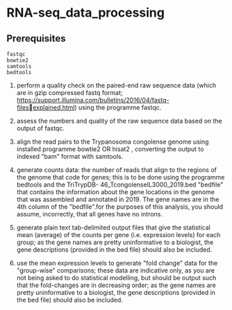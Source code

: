 # RNA-seq_data_processing

## Prerequisites

```
fastqc
bowtie2
samtools
bedtools
```

1. perform a quality check on the paired-end raw sequence data (which are in gzip compressed fastq format; https://support.illumina.com/bulletins/2016/04/fastq-filesexplained.html) using the programme fastqc.
   
2. assess the numbers and quality of the raw sequence data based on the output of fastqc.

3. align the read pairs to the Trypanosoma congolense genome using installed programme bowtie2 OR hisat2 , converting the output to indexed "bam" format with samtools.

4. generate counts data: the number of reads that align to the regions of the genome that code for genes; this is to be done using the programme bedtools and the TriTrypDB- 46_TcongolenseIL3000_2019.bed "bedfile" that contains the
information about the gene locations in the genome that was assembled and annotated in 2019. The gene names are in the 4th column of the "bedfile".for the purposes of this analysis, you should assume, incorrectly, that all genes have no introns.

5. generate plain text tab-delimited output files that give the statistical mean (average) of the counts per gene (i.e. expression levels) for each group; as the gene names are pretty uninformative to a biologist, the gene descriptions (provided in the bed file) should also be included.

6. use the mean expression levels to generate "fold change" data for the "group-wise" comparisons; these data are indicative only, as you are not being asked to do statistical modelling, but should be output such that the fold-changes are in decreasing order; as the gene names are pretty uninformative to a biologist, the gene descriptions (provided in the bed file) should also be included.
